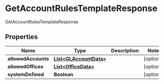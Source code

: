 

# GetAccountRulesTemplateResponse

GetAccountRulesTemplateResponse

## Properties

| Name | Type | Description | Notes |
|------------ | ------------- | ------------- | -------------|
|**allowedAccounts** | [**List&lt;GLAccountData&gt;**](GLAccountData.md) |  |  [optional] |
|**allowedOffices** | [**List&lt;OfficeData&gt;**](OfficeData.md) |  |  [optional] |
|**systemDefined** | **Boolean** |  |  [optional] |



